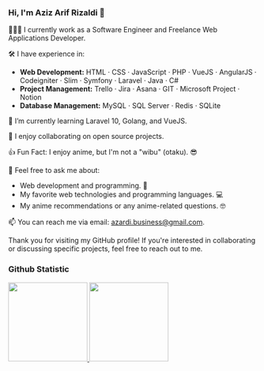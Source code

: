 ### Hi, I'm Aziz Arif Rizaldi 👋

👨🏻‍💻 I currently work as a Software Engineer and Freelance Web Applications Developer.

🛠️ I have experience in:

- **Web Development:** HTML · CSS · JavaScript · PHP · VueJS · AngularJS · Codeigniter · Slim · Symfony · Laravel · Java · C#
- **Project Management:** Trello · Jira · Asana · GIT · Microsoft Project · Notion
- **Database Management:** MySQL · SQL Server · Redis · SQLite

🌱 I’m currently learning Laravel 10, Golang, and VueJS.

👯 I enjoy collaborating on open source projects.

👍 Fun Fact: I enjoy anime, but I'm not a "wibu" (otaku). 😎

💬 Feel free to ask me about:
- Web development and programming. 🚀
- My favorite web technologies and programming languages. 💻
- My anime recommendations or any anime-related questions. 🤓

📫 You can reach me via email: [azardi.business@gmail.com](mailto:azardi.business@gmail.com).

Thank you for visiting my GitHub profile! If you're interested in collaborating or discussing specific projects, feel free to reach out to me.
  
### Github Statistic
<p align="left">
<a href="https://github.com/azizarizaldi">
  <img height="160px" src="https://github-readme-stats-eight-theta.vercel.app/api?username=azizarizaldi&show_icons=true&theme=algolia&include_all_commits=true&count_private=true"/>
  <img height="160px" src="https://github-readme-stats.vercel.app/api/top-langs/?username=azizarizaldi&layout=compact&theme=algolia"/>
</a>
</p>
